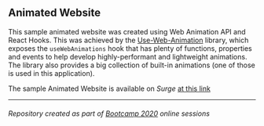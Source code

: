 ## Animated Website

This sample animated website was created using Web Animation API and React Hooks. This was achieved by the [Use-Web-Animation](https://github.com/wellyshen/use-web-animations) library, which exposes the `useWebAnimations` hook that has plenty of functions, properties and events to help develop highly-performant and lightweight animations. The library also provides a big collection of built-in animations (one of those is used in this application).

The sample Animated Website is available on *Surge* [at this link](http://animated-site.surge.sh/)

<hr/>

###### Repository created as part of [Bootcamp 2020](https://github.com/panacloud/bootcamp-2020) online sessions
